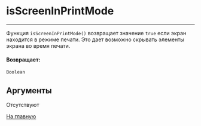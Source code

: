 # isScreenInPrintMode

---

Функция `isScreenInPrintMode()` возвращает значение `true` если экран находится в режиме печати. Это дает возможно скрывать элементы экрана во время печати.

#### Возвращает:

`Boolean`

## Аргументы

Отсутствуют



[На главную](./ecmfunctions/)